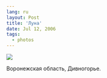 ```yaml
---
lang: ru
layout: Post
title: 'Луна'
date: Jul 12, 2006
tags:
  - photos
---
```


![](photo://749)

Воронежская область, Дивногорье.
